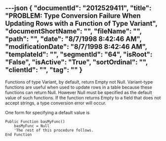 ---json
{
  "documentId": "2012529411",
  "title": "PROBLEM: Type Conversion Failure When Updating Rows with a Function of Type Variant",
  "documentShortName": "",
  "fileName": "",
  "path": "",
  "date": "8/7/1998 8:42:46 AM",
  "modificationDate": "8/7/1998 8:42:46 AM",
  "templateId": "",
  "segmentId": "64",
  "isRoot": "False",
  "isActive": "True",
  "sortOrdinal": "",
  "clientId": "",
  "tag": ""
}
---

Functions of type Variant, by default, return Empty not Null. Variant-type functions are useful when used to update rows in a table because these functions can return Null. However Null must be specified as the default value of such functions. If the function returns Empty to a field that does not accept strings, a type conversion error will occur.

One form for specifying a default value is

    Public Function basMyFunc()
        basMyFunc = Null
        'The rest of this procedure follows.
    End Function
